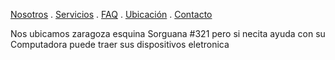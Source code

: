 [Nosotros](./nosotros.md) . [Servicios](./servicios.md) . [FAQ](FAQ.md) . [Ubicación](ubicacion.md) . [Contacto](./contacto.md)

Nos ubicamos zaragoza esquina Sorguana #321 
pero si necita ayuda con su Computadora puede traer sus dispositivos eletronica 
